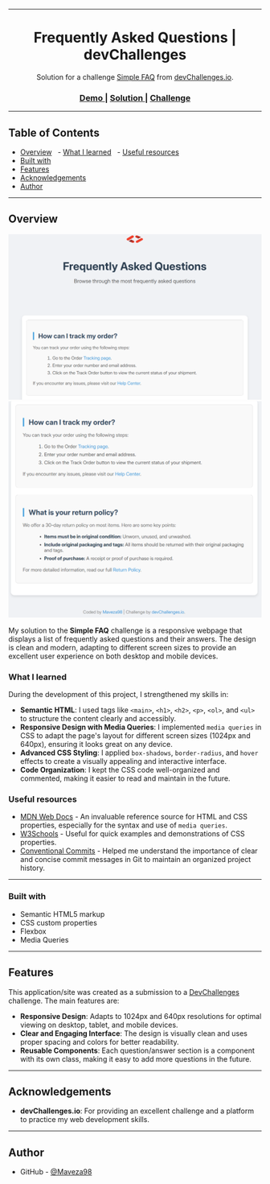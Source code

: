 -----


<h1 align="center">Frequently Asked Questions | devChallenges</h1>

<div align="center">
   Solution for a challenge <a href="https://devchallenges.io/challenge/simple-faq-challenge" target="_blank">Simple FAQ</a> from <a href="http://devchallenges.io" target="_blank">devChallenges.io</a>.
</div>

<div align="center">
  <h3>
    <a href="https://maveza98.github.io/FAQ">
      Demo
    </a>
    <span> | </span>
    <a href="https://github.com/maveza98/FAQ">
      Solution
    </a>
    <span> | </span>
    <a href="https://devchallenges.io/challenge/simple-faq-challenge">
      Challenge
    </a>
  </h3>
</div>

-----

## Table of Contents

  - [Overview](https://www.google.com/search?q=%23overview)
      - [What I learned](https://www.google.com/search?q=%23what-i-learned)
      - [Useful resources](https://www.google.com/search?q=%23useful-resources)
  - [Built with](https://www.google.com/search?q=%23built-with)
  - [Features](https://www.google.com/search?q=%23features)
  - [Acknowledgements](https://www.google.com/search?q=%23acknowledgements)
  - [Author](https://www.google.com/search?q=%23author)

-----

## Overview

![screenshot](https://github.com/maveza98/FAQ/blob/main/Captura%20de%20pantalla%202025-08-24%20205104.png)
![screenshot](https://github.com/maveza98/FAQ/blob/main/Captura%20de%20pantalla%202025-08-24%20205131.png)

My solution to the **Simple FAQ** challenge is a responsive webpage that displays a list of frequently asked questions and their answers. The design is clean and modern, adapting to different screen sizes to provide an excellent user experience on both desktop and mobile devices.

### What I learned

During the development of this project, I strengthened my skills in:

  - **Semantic HTML**: I used tags like `<main>`, `<h1>`, `<h2>`, `<p>`, `<ol>`, and `<ul>` to structure the content clearly and accessibly.
  - **Responsive Design with Media Queries**: I implemented `media queries` in CSS to adapt the page's layout for different screen sizes (1024px and 640px), ensuring it looks great on any device.
  - **Advanced CSS Styling**: I applied `box-shadows`, `border-radius`, and `hover` effects to create a visually appealing and interactive interface.
  - **Code Organization**: I kept the CSS code well-organized and commented, making it easier to read and maintain in the future.

### Useful resources

  - [MDN Web Docs](https://developer.mozilla.org/en-US/docs/Web) - An invaluable reference source for HTML and CSS properties, especially for the syntax and use of `media queries`.
  - [W3Schools](https://www.w3schools.com/) - Useful for quick examples and demonstrations of CSS properties.
  - [Conventional Commits](https://www.conventionalcommits.org/en/v1.0.0/) - Helped me understand the importance of clear and concise commit messages in Git to maintain an organized project history.

-----

### Built with

  - Semantic HTML5 markup
  - CSS custom properties
  - Flexbox
  - Media Queries

-----

## Features

This application/site was created as a submission to a [DevChallenges](https://devchallenges.io/challenges-dashboard) challenge. The main features are:

  - **Responsive Design**: Adapts to 1024px and 640px resolutions for optimal viewing on desktop, tablet, and mobile devices.
  - **Clear and Engaging Interface**: The design is visually clean and uses proper spacing and colors for better readability.
  - **Reusable Components**: Each question/answer section is a component with its own class, making it easy to add more questions in the future.

-----

## Acknowledgements

  - **devChallenges.io**: For providing an excellent challenge and a platform to practice my web development skills.

-----

## Author

  - GitHub - [@Maveza98](https://www.google.com/search?q=https://github.com/Maveza98)
